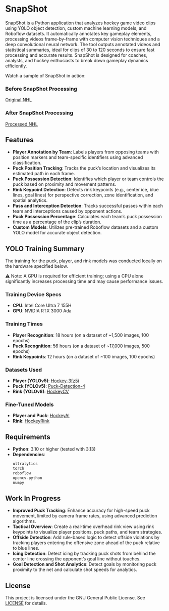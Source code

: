 # SnapShot
SnapShot is a Python application that analyzes hockey game video clips using YOLO object detection, custom machine learning models, and Roboflow datasets. It automatically annotates key gameplay elements, processing videos frame-by-frame with computer vision techniques and a deep convolutional neural network. The tool outputs annotated videos and statistical summaries, ideal for clips of 30 to 120 seconds to ensure fast processing and accurate results. SnapShot is designed for coaches, analysts, and hockey enthusiasts to break down gameplay dynamics efficiently.

Watch a sample of SnapShot in action:  
### Before SnapShot Processing  
[Original NHL](https://github.com/user-attachments/assets/7fd4311b-6692-468c-8a49-b977d13f9174)  

### After SnapShot Processing  
[Processed NHL](https://github.com/user-attachments/assets/9523a3b1-15fc-441a-8618-b74015f6869b)  

## Features
- **Player Annotation by Team**: Labels players from opposing teams with position markers and team-specific identifiers using advanced classification.  
- **Puck Position Tracking**: Tracks the puck’s location and visualizes its estimated path in each frame.  
- **Puck Possession Detection**: Identifies which player or team controls the puck based on proximity and movement patterns.  
- **Rink Keypoint Detection**: Detects rink keypoints (e.g., center ice, blue lines, goal lines) for perspective correction, zone identification, and spatial analytics.  
- **Pass and Interception Detection**: Tracks successful passes within each team and interceptions caused by opponent actions.  
- **Puck Possession Percentage**: Calculates each team’s puck possession time as a percentage of the clip’s duration.  
- **Custom Models**: Utilizes pre-trained Roboflow datasets and a custom YOLO model for accurate object detection.  

## YOLO Training Summary
The training for the puck, player, and rink models was conducted locally on the hardware specified below. 

⚠️ Note: A GPU is required for efficient training; using a CPU alone significantly increases processing time and may cause performance issues.  

### Training Device Specs
- **CPU**: Intel Core Ultra 7 155H  
- **GPU**: NVIDIA RTX 3000 Ada  

### Training Times
- **Player Recognition**: 18 hours (on a dataset of ~1,500 images, 100 epochs)  
- **Puck Recognition**: 56 hours (on a dataset of ~17,000 images, 500 epochs)  
- **Rink Keypoints**: 12 hours (on a dataset of ~100 images, 100 epochs)  

### Datasets Used
- **Player (YOLOv5)**: [Hockey-3fz5i](https://universe.roboflow.com/francisco-workspace/hockey-3fz5i/dataset/7)  
- **Puck (YOLOv5)**: [Puck-Detection-4](https://universe.roboflow.com/rapid-q94xs/puck-detection-4/dataset/5)  
- **Rink (YOLOv8)**: [HockeyCV](https://universe.roboflow.com/hockeycv-hpnix/hockeycv)  

### Fine-Tuned Models
- **Player and Puck**: [HockeyAI](https://huggingface.co/spaces/SimulaMet-HOST/HockeyAI/tree/main)  
- **Rink**: [HockeyRink](https://huggingface.co/SimulaMet-HOST/HockeyRink/tree/main)  

## Requirements
- **Python**: 3.10 or higher (tested with 3.13)  
- **Dependencies**:  
  ```bash
  ultralytics
  torch
  roboflow
  opencv-python
  numpy
  ```

## Work In Progress
- **Improved Puck Tracking**: Enhance accuracy for high-speed puck movement, limited by camera frame rates, using advanced prediction algorithms.  
- **Tactical Overview**: Create a real-time overhead rink view using rink keypoints to visualize player positions, puck paths, and team strategies.  
- **Offside Detection**: Add rule-based logic to detect offside violations by tracking players entering the offensive zone ahead of the puck relative to blue lines.  
- **Icing Detection**: Detect icing by tracking puck shots from behind the center line crossing the opponent’s goal line without touches.  
- **Goal Detection and Shot Analytics**: Detect goals by monitoring puck proximity to the net and calculate shot speeds for analytics.  

## License
This project is licensed under the GNU General Public License. See [LICENSE](LICENSE) for details.
